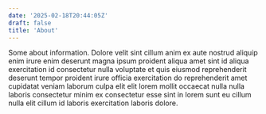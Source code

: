 ```yaml
---
date: '2025-02-18T20:44:05Z'
draft: false
title: 'About'
---
```

Some about information. Dolore velit sint cillum anim ex aute nostrud aliquip enim irure enim deserunt magna ipsum proident aliqua amet sint id aliqua exercitation id consectetur nulla voluptate et quis eiusmod reprehenderit deserunt tempor proident irure officia exercitation do reprehenderit amet cupidatat veniam laborum culpa elit elit lorem mollit occaecat nulla nulla laboris consectetur minim ex consectetur esse sint in lorem sunt eu cillum nulla elit cillum id laboris exercitation laboris dolore.
